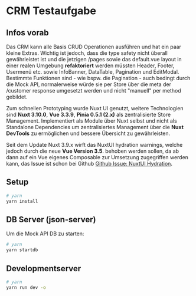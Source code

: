 # CRM Testaufgabe

## Infos vorab

Das CRM kann alle Basis CRUD Operationen ausführen und hat ein paar kleine Extras. Wichtig ist jedoch, dass die type safety nicht überall gewährleistet ist und die jetzigen /pages sowie das default.vue layout in einer realen Umgebung **refaktoriert** werden müssten Header, Footer, Usermenü etc. sowie InfoBanner, DataTable, Pagination und EditModal. Bestimmte Funktionen sind - wie bspw. die Pagination - auch bedingt durch die Mock API, normalerweise würde sie per Store über die meta der /customer response umgesetzt werden und nicht "manuell" per method gebildet.

Zum schnellen Prototyping wurde Nuxt UI genutzt, weitere Technologien sind **Nuxt 3.10.0**, **Vue 3.3.9**, **Pinia 0.5.1 (2.x)** als zentralisierte Store Management. Implementiert als Module über Nuxt selbst und nicht als Standalone Dependencies um zentralisiertes Management über die **Nuxt DevTools** zu ermöglichen und bessere Übersicht zu gewährleisten.

Seit dem Update Nuxt 3.9.x wirft das NuxtUI hydration warnings, welche jedoch durch die neue **Vue Version 3.5**. behoben werden sollen, da ab dann auf ein Vue eigenes Composable zur Umsetzung zugegriffen werden kann, das Issue ist schon bei Github [Github Issue: NuxtUI Hydration](https://github.com/nuxt/ui/issues/1171).

## Setup

```bash
# yarn
yarn install

```

## DB Server (json-server)

Um die Mock API DB zu starten:

```bash
# yarn
yarn startdb

```

## Developmentserver

```bash
# yarn
yarn run dev -o

```
